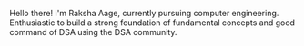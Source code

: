 Hello there! 
I'm Raksha Aage, currently pursuing computer engineering.
Enthusiastic to build a strong foundation of fundamental concepts and good command of DSA using the DSA community. 
